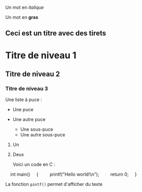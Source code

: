 Un mot en _italique_

Un mot en __gras__

Ceci est un titre avec des tirets
-----------------

# Titre de niveau 1

## Titre de niveau 2

### Titre de niveau 3

Une liste à puce :

- Une puce

- Une autre puce

    * Une sous-puce
    * Une autre sous-puce

1. Un

2. Deux

    Voici un code en C :

    int main()
    {
        printf("Hello world!\n");
        return 0;
    }

La fonction `pintf()` permet d'afficher du texte
